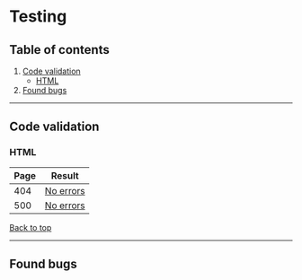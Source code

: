 # Testing

## Table of contents

1. [Code validation](#Code-validation)
    - [HTML](#html)
2. [Found bugs](#Found-bugs)

---

## Code validation



### HTML

| Page | Result |
| ---- | ------ |
| 404 | [No errors](/docs/images/404-validation.jpg) |
| 500 | [No errors](/docs/images/500-validation.jpg) |

[Back to top](#Table-of-contents)

---

## Found bugs
